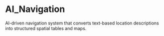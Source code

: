 # AI_Navigation
AI-driven navigation system that converts text-based location descriptions into structured spatial tables and maps.
